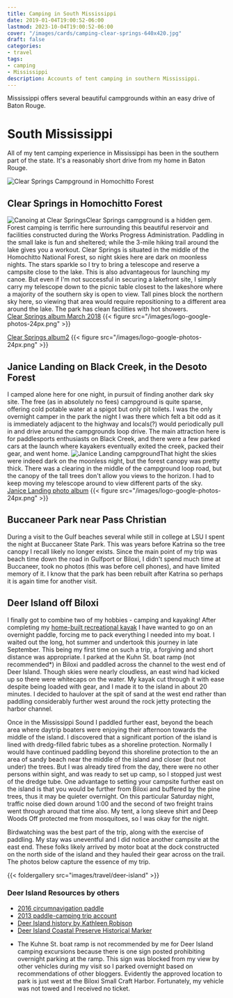 ```yaml
---
title: Camping in South Mississippi
date: 2019-01-04T19:00:52-06:00
lastmod: 2023-10-04T19:00:52-06:00
cover: "/images/cards/camping-clear-springs-640x420.jpg"
draft: false
categories:
- travel
tags: 
- camping
- Mississippi
description: Accounts of tent camping in southern Mississippi.
---
```

Mississippi offers several beautiful campgrounds within an easy drive of Baton Rouge. 

# South Mississippi
All of my tent camping experience in Mississippi has been in the southern part of the state. It's a reasonably short drive from my home in Baton Rouge.

![Clear Springs Campground in Homochitto Forest](/images/hobby/camping/mississippi/Clear-Springs-campground-1024.jpg)

## Clear Springs in Homochitto Forest
![Canoing at Clear Springs](/images/hobby/camping/mississippi/Clear-Springs_canoing-w-Sanders-350px.jpg#floatright)Clear Springs campground is a hidden gem. Forest camping is terrific here surrounding this beautiful reservoir and facilities constructed during the Works Progress Administration. Paddling in the small lake is fun and sheltered; while the 3-mile hiking trail around the lake gives you a workout. Clear Springs is situated in the middle of the Homochitto National Forest, so night skies here are dark on moonless nights. The stars sparkle so I try to bring a telescope and reserve a campsite close to the lake. This is also advantageous for launching my canoe. But even if I'm not successful in securing a lakefront site, I simply carry my telescope down to the picnic table closest to the lakeshore where a majority of the southern sky is open to view. Tall pines block the northern sky here, so viewing that area would require repositioning to a different area around the lake. The park has clean facilities with hot showers.\
[Clear Springs album March 2018](https://photos.app.goo.gl/NihDDxjLQXexIANh1) {{< figure src="/images/logo-google-photos-24px.png" >}}

[Clear Springs album2](https://photos.app.goo.gl/mfy2b9K4ig7KWjM56) {{< figure src="/images/logo-google-photos-24px.png" >}}


## Janice Landing on Black Creek, in the Desoto Forest
I camped alone here for one night, in pursuit of finding another dark sky site. The free (as in absolutely no fees) campground is quite sparse, offering cold potable water at a spigot but only pit toilets. I was the only overnight camper in the park the night I was there which felt a bit odd as it is immediately adjacent to the highway and locals(?) would periodically pull in and drive around the campgrounds loop drive. The main attraction here is for paddlesports enthusiasts on Black Creek, and there were a few parked cars at the launch where kayakers eventually exited the creek, packed their gear, and went home.
![Janice Landing campground](/images/hobby/camping/mississippi/DeSoto_Natl_Forest_MS-Janice_Landing08-1024-thumb.jpg#floatright)That hight the skies were indeed dark on the moonless night, but the forest canopy was pretty thick. There was a clearing in the middle of the campground loop road, but the canopy of the tall trees don't allow you views to the horizon. I had to keep moving my telescope around to view different parts of the sky.\
[Janice Landing photo album](https://photos.app.goo.gl/QrmHCTJ3Po36vSvF9) {{< figure src="/images/logo-google-photos-24px.png" >}}

## Buccaneer Park near Pass Christian
During a visit to the Gulf beaches several while still in college at LSU I spent the night at Buccaneer State Park. This was years before Katrina so the tree canopy I recall likely no longer exists. Since the main point of my trip was beach time down the road in Gulfport or Biloxi, I didn't spend much time at Buccaneer, took no photos (this was before cell phones), and have limited memory of it. I know that the park has been rebuilt after Katrina so perhaps it is again time for another visit.

## Deer Island off Biloxi

I finally got to combine two of my hobbies - camping and kayaking! After completing my [home-built recreational kayak](https://stitchnglue.howisjt.com) I have wanted to go on an overnight paddle, forcing me to pack everything I needed into my boat. I waited out the long, hot summer and undertook this journey in late September. This being my first time on such a trip, a  forgiving and short distance was appropriate. I parked at the Kuhn St. boat ramp (not recommended*) in Biloxi and paddled across the channel to the west end of Deer Island. Though skies were nearly cloudless, an east wind had kicked up so there were whitecaps on the water. My kayak cut through it with ease despite being loaded with gear, and I made it to the island in about 20 minutes. I decided to haulover at the spit of sand at the west end rather than paddling considerably further west around the rock jetty protecting the harbor channel. 

Once in the Mississippi Sound I paddled further east, beyond the beach area where daytrip boaters were enjoying their afternoon towards the middle of the island. I discovered that a significant portion of the island is lined with dredg-filled fabric tubes as a shoreline protection. Normally I would have continued paddling beyond this shoreline protection to the an area of sandy beach near the middle of the island and closer (but not under) the trees. But I was already tired from the day, there were no other persons within sight, and was ready to set up camp, so I stopped just west of the dredge tube. One advantage to setting your campsite further east on the island is that you would be further from Biloxi and buffered by the pine trees, thus it may be quieter overnight. On this particular Saturday night, traffic noise died down around 1:00 and the second of two freight trains went through around that time also. My tent, a long sleeve shirt and Deep Woods Off protected me from mosquitoes, so I was okay for the night. 

Birdwatching was the best part of the trip, along with the exercise of paddling. My stay was uneventful and I did notice another campsite at the east end. These folks likely arrived by motor boat at the dock constructed on the north side of the island and they hauled their gear across on the trail. The photos below capture the essence of my trip.

{{< foldergallery src="images/travel/deer-island" >}}


### Deer Island Resources by others

- [2016 circumnavigation paddle](https://www.southeasternlouisianapaddling.com/2016/04/kayak-around-deer-island.html)
- [2013 paddle-camping trip account](http://neworleansoutdoorcompanion.blogspot.com/2013/02/deer-island-ms-wilderness-hiding-in.html)
- [Deer Island history by Kathleen Robison](https://www.kathleenjrobison.com/restored-grace-deer-island-mississippi/)
- [Deer Island Coastal Preserve Historical Marker](https://www.hmdb.org/m.asp?m=102183)

* The Kuhne St. boat ramp is not recommended by me for Deer Island camping excursions because there is one sign posted prohibiting overnight parking at the ramp. This sign was blocked from my view by other vehicles during my visit so I parked overnight based on recommendations of other bloggers. Evidently the approved location to park is just west at the Biloxi Small Craft Harbor. Fortunately, my vehicle was not towed and I received no ticket.